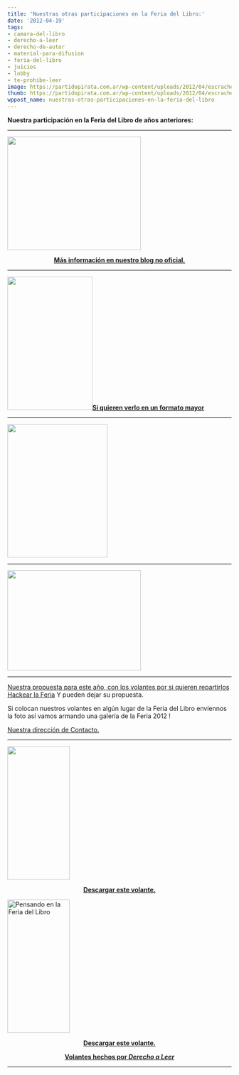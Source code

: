 ```yaml
---
title: 'Nuestras otras participaciones en la Feria del Libro:'
date: '2012-04-19'
tags:
- camara-del-libro
- derecho-a-leer
- derecho-de-autor
- material-para-difusion
- feria-del-libro
- juicios
- lobby
- te-prohibe-leer
image: https://partidopirata.com.ar/wp-content/uploads/2012/04/escrache.jpg
thumb: https://partidopirata.com.ar/wp-content/uploads/2012/04/escrache-150x150.jpg
wppost_name: nuestras-otras-participaciones-en-la-feria-del-libro
---
```


<strong>Nuestra participación en la Feria del Libro de años anteriores:</strong>

<hr />

<a href="https://partidopirata.com.ar/wp-content/uploads/2012/04/escrache.jpg"><img class="size-medium wp-image-4112" title="escrache" src="https://partidopirata.com.ar/wp-content/uploads/2012/04/escrache-300x255.jpg" alt="" width="300" height="255" /></a>

<p style="text-align: center;"><strong><a href="http://partido-pirata.blogspot.com/2010/05/posibles-escraches-del-partido-pirata.html">Más información en nuestro blog no oficial.</a></strong></p>


<hr />

<a href="https://partidopirata.com.ar/wp-content/uploads/2012/04/potel-2.jpg"><img class="size-medium wp-image-4113" title="potel-2" src="https://partidopirata.com.ar/wp-content/uploads/2012/04/potel-2-191x300.jpg" alt="" width="191" height="300" /><strong>Si quieren verlo en un formato mayor</strong></a>


<hr />

<a href="https://partidopirata.com.ar/wp-content/uploads/2012/04/potel3.jpg"><img class="size-medium wp-image-4114" title="potel3" src="https://partidopirata.com.ar/wp-content/uploads/2012/04/potel3-225x300.jpg" alt="" width="225" height="300" /></a>


<hr />

<a href="https://partidopirata.com.ar/wp-content/uploads/2012/04/potel4.jpg"><img class="size-medium wp-image-4115" title="potel4" src="https://partidopirata.com.ar/wp-content/uploads/2012/04/potel4-300x225.jpg" alt="" width="300" height="225" /></a>


<hr />

<a href="https://partidopirata.com.ar/4083/se-inaugura-la-feria-del-libro-lobby-estas-volantes-y-mesas-para-ir-a-cuestionar-el-discurso-vigente">Nuestra propuesta para este año, con los volantes por si quieren repartirlos</a>
<a href="https://partidopirata.com.ar/4087/hackeando-la-feria-del-libro-caso-colombiano">Hackear la Feria</a>
Y pueden dejar su propuesta.

Si colocan nuestros volantes en algún lugar de la Feria del Libro envíennos la foto así vamos armando una galería de la Feria 2012 !

<a href="https://partidopirata.com.ar/contacto">Nuestra dirección de Contacto.</a>

<hr />

<div class="alignleft">

<a href="https://partidopirata.com.ar/wp-content/uploads/2011/04/criminalizados-2011.png"><img class=" wp-image-810 aligncenter" title="criminalizados-2011" src="https://partidopirata.com.ar/wp-content/uploads/2011/04/criminalizados-2011-140x300.png" alt="" width="140" height="300" /></a>
<p style="text-align: center;"><strong><a href="https://partidopirata.com.ar/wp-content/uploads/2011/04/criminalizados-2011.png" target="_blank">Descargar este volante.</a></strong></p>

</div>
<div></div>
<div class="alignright">

<a href="https://partidopirata.com.ar/wp-content/uploads/2011/04/subi-libros-2011.png"><img class="size-medium wp-image-811 alignleft" title="subi-libros-2011" src="https://partidopirata.com.ar/wp-content/uploads/2011/04/subi-libros-2011-140x300.png" alt="Pensando en la Feria del Libro" width="140" height="300" /></a>
<p style="text-align: center;"><strong><a href="https://partidopirata.com.ar/wp-content/uploads/2011/04/subi-libros-2011.png" target="_blank">Descargar este volante.</a></strong></p>

</div>
<p style="text-align: center;"><strong><a href="http://derechoaleer.org/" target="_blank">Volantes hechos por <em>Derecho a Leer</em></a></strong></p>


<hr />

